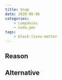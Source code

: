 ```yaml
---
title: Snap
date: 2020-06-06
categories:
    - companies
    - usda.gov
tags:
    - black-lives-matter
---
```


## Reason


## Alternative

